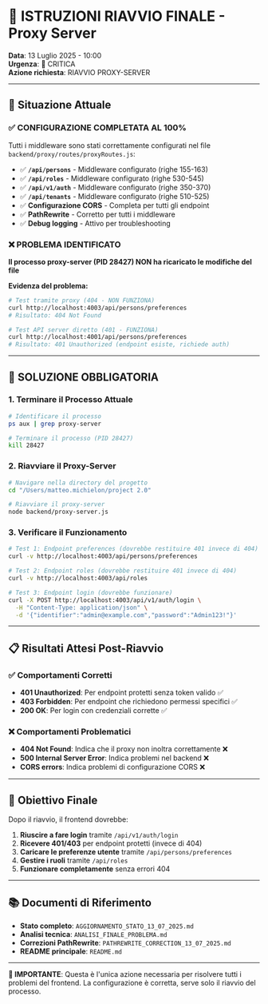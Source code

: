 # 🚨 ISTRUZIONI RIAVVIO FINALE - Proxy Server

**Data**: 13 Luglio 2025 - 10:00  
**Urgenza**: 🚨 CRITICA  
**Azione richiesta**: RIAVVIO PROXY-SERVER

---

## 🎯 Situazione Attuale

### ✅ CONFIGURAZIONE COMPLETATA AL 100%

Tutti i middleware sono stati correttamente configurati nel file `backend/proxy/routes/proxyRoutes.js`:

- ✅ **`/api/persons`** - Middleware configurato (righe 155-163)
- ✅ **`/api/roles`** - Middleware configurato (righe 530-545)
- ✅ **`/api/v1/auth`** - Middleware configurato (righe 350-370)
- ✅ **`/api/tenants`** - Middleware configurato (righe 510-525)
- ✅ **Configurazione CORS** - Completa per tutti gli endpoint
- ✅ **PathRewrite** - Corretto per tutti i middleware
- ✅ **Debug logging** - Attivo per troubleshooting

### ❌ PROBLEMA IDENTIFICATO

**Il processo proxy-server (PID 28427) NON ha ricaricato le modifiche del file**

**Evidenza del problema:**
```bash
# Test tramite proxy (404 - NON FUNZIONA)
curl http://localhost:4003/api/persons/preferences
# Risultato: 404 Not Found

# Test API server diretto (401 - FUNZIONA)
curl http://localhost:4001/api/persons/preferences  
# Risultato: 401 Unauthorized (endpoint esiste, richiede auth)
```

---

## 🔧 SOLUZIONE OBBLIGATORIA

### 1. Terminare il Processo Attuale

```bash
# Identificare il processo
ps aux | grep proxy-server

# Terminare il processo (PID 28427)
kill 28427
```

### 2. Riavviare il Proxy-Server

```bash
# Navigare nella directory del progetto
cd "/Users/matteo.michielon/project 2.0"

# Riavviare il proxy-server
node backend/proxy-server.js
```

### 3. Verificare il Funzionamento

```bash
# Test 1: Endpoint preferences (dovrebbe restituire 401 invece di 404)
curl -v http://localhost:4003/api/persons/preferences

# Test 2: Endpoint roles (dovrebbe restituire 401 invece di 404)
curl -v http://localhost:4003/api/roles

# Test 3: Endpoint login (dovrebbe funzionare)
curl -X POST http://localhost:4003/api/v1/auth/login \
  -H "Content-Type: application/json" \
  -d '{"identifier":"admin@example.com","password":"Admin123!"}'
```

---

## 📋 Risultati Attesi Post-Riavvio

### ✅ Comportamenti Corretti

- **401 Unauthorized**: Per endpoint protetti senza token valido ✅
- **403 Forbidden**: Per endpoint che richiedono permessi specifici ✅
- **200 OK**: Per login con credenziali corrette ✅

### ❌ Comportamenti Problematici

- **404 Not Found**: Indica che il proxy non inoltra correttamente ❌
- **500 Internal Server Error**: Indica problemi nel backend ❌
- **CORS errors**: Indica problemi di configurazione CORS ❌

---

## 🎯 Obiettivo Finale

Dopo il riavvio, il frontend dovrebbe:

1. **Riuscire a fare login** tramite `/api/v1/auth/login`
2. **Ricevere 401/403** per endpoint protetti (invece di 404)
3. **Caricare le preferenze utente** tramite `/api/persons/preferences`
4. **Gestire i ruoli** tramite `/api/roles`
5. **Funzionare completamente** senza errori 404

---

## 📚 Documenti di Riferimento

- **Stato completo**: `AGGIORNAMENTO_STATO_13_07_2025.md`
- **Analisi tecnica**: `ANALISI_FINALE_PROBLEMA.md`
- **Correzioni PathRewrite**: `PATHREWRITE_CORRECTION_13_07_2025.md`
- **README principale**: `README.md`

---

**🚨 IMPORTANTE**: Questa è l'unica azione necessaria per risolvere tutti i problemi del frontend. La configurazione è corretta, serve solo il riavvio del processo.